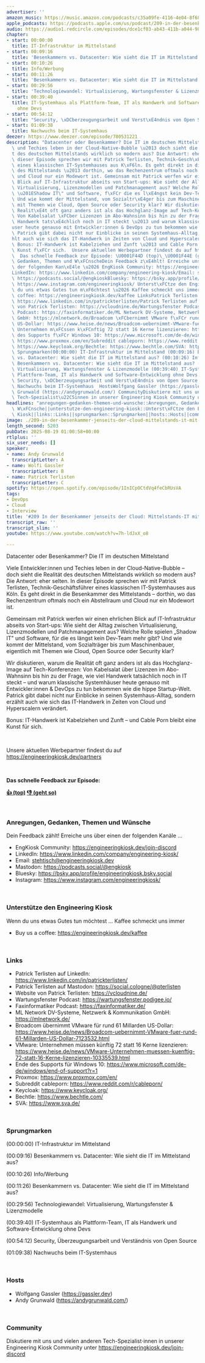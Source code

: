 ```yaml
---
advertiser: ''
amazon_music: https://music.amazon.com/podcasts/c35a09fe-4116-4e04-8f68-77d61b112e46/episodes/3aed3ce2-0873-49f7-9091-5fd935f57bb8/engineering-kiosk-209-in-der-besenkammer-jenseits-der-cloud-mittelstands-it-mit-patrick-terlisten
apple_podcasts: https://podcasts.apple.com/us/podcast/209-in-der-besenkammer-jenseits-der-cloud-mittelstands/id1603082924?i=1000722584740&uo=4
audio: https://audio1.redcircle.com/episodes/dce1cf03-ab43-411b-a044-989f52c704d3/stream.mp3
chapter:
- start: 00:00:00
  title: IT-Infrastruktur im Mittelstand
- start: 00:09:16
  title: 'Besenkammern vs. Datacenter: Wie sieht die IT im Mittelstand aus?'
- start: 00:10:26
  title: Info/Werbung
- start: 00:11:26
  title: 'Besenkammern vs. Datacenter: Wie sieht die IT im Mittelstand aus?'
- start: 00:29:56
  title: 'Technologiewandel: Virtualisierung, Wartungsfenster & Lizenzmodelle'
- start: 00:39:40
  title: IT-Systemhaus als Plattform-Team, IT als Handwerk und Software-Entwicklung
    ohne Devs
- start: 00:54:12
  title: "Security, \xDCberzeugungsarbeit und Verst\xE4ndnis von Open Source"
- start: 01:09:38
  title: Nachwuchs beim IT-Systemhaus
deezer: https://www.deezer.com/episode/780531221
description: "Datacenter oder Besenkammer? Die IT im deutschen Mittelstand Viele Entwickler:innen\
  \ und Techies leben in der Cloud-Native-Bubble \u2013 doch sieht die Realit\xE4\
  t des deutschen Mittelstands wirklich so modern aus? Die Antwort: eher selten. In\
  \ dieser Episode sprechen wir mit Patrick Terlisten, Technik-Gesch\xE4ftsf\xFChrer\
  \ eines klassischen IT-Systemhauses aus K\xF6ln. Es geht direkt in die Besenkammer\
  \ des Mittelstands \u2013 dorthin, wo das Rechenzentrum oftmals noch ein Abstellraum\
  \ und Cloud nur ein Modewort ist. Gemeinsam mit Patrick werfen wir einen ehrlichen\
  \ Blick auf IT-Infrastruktur abseits von Start-ups: Wie sieht der Alltag zwischen\
  \ Virtualisierung, Lizenzmodellen und Patchmanagement aus? Welche Rolle spielen\
  \ \u201EShadow IT\" und Software, f\xFCr die es l\xE4ngst kein Dev-Team mehr gibt?\
  \ Und wie kommt der Mittelstand, vom Sozialtr\xE4ger bis zum Maschinenbauer, eigentlich\
  \ mit Themen wie Cloud, Open Source oder Security klar? Wir diskutieren, warum die\
  \ Realit\xE4t oft ganz anders ist als das Hochglanz-Image auf Tech-Konferenzen:\
  \ Von Kabelsalat \xFCber Lizenzen im Abo-Wahnsinn bis hin zu der Frage, wie viel\
  \ Handwerk tats\xE4chlich noch in IT steckt \u2013 und warum klassische Systemh\xE4\
  user heute genauso mit Entwickler:innen & DevOps zu tun bekommen wie die hippe Startup-Welt.\
  \ Patrick gibt dabei nicht nur Einblicke in seinen Systemhaus-Alltag, sondern erz\xE4\
  hlt auch wie sich das IT-Handwerk in Zeiten von Cloud und Hyperscalern ver\xE4ndert.\
  \ Bonus: IT-Handwerk ist Kabelziehen und Zunft \u2013 und Cable Porn bleibt eine\
  \ Kunst f\xFCr sich.  Unsere aktuellen Werbepartner findest du auf https://engineeringkiosk.dev/partners\
  \  Das schnelle Feedback zur Episode: \U0001F44D (top)\_\U0001F44E (geht so)  Anregungen,\
  \ Gedanken, Themen und W\xFCnscheDein Feedback z\xE4hlt! Erreiche uns \xFCber einen\
  \ der folgenden Kan\xE4le \u2026 EngKiosk Community: https://engineeringkiosk.dev/join-discord\_\
  LinkedIn: https://www.linkedin.com/company/engineering-kiosk/Email: stehtisch@engineeringkiosk.devMastodon:\
  \ https://podcasts.social/@engkioskBluesky: https://bsky.app/profile/engineeringkiosk.bsky.socialInstagram:\
  \ https://www.instagram.com/engineeringkiosk/ Unterst\xFCtze den Engineering KioskWenn\
  \ du uns etwas Gutes tun m\xF6chtest \u2026 Kaffee schmeckt uns immer\_ Buy us a\
  \ coffee: https://engineeringkiosk.dev/kaffee LinksPatrick Terlisten auf LinkedIn:\
  \ https://www.linkedin.com/in/patrickterlisten/Patrick Terlisten auf Mastodon: https://social.cologne/@pterlistenWebsite\
  \ von Patrick Terlisten: https://vcloudnine.de/Wartungsfenster Podcast: https://wartungsfenster.podigee.io/Faxinformatiker\
  \ Podcast: https://faxinformatiker.de/ML Network DV-Systeme, Netzwerk & Kommunikation\
  \ GmbH: https://mlnetwork.de/Broadcom \xFCbernimmt VMware f\xFCr rund 61 Millarden\
  \ US-Dollar: https://www.heise.de/news/Broadcom-uebernimmt-VMware-fuer-rund-61-Millarden-US-Dollar-7123532.htmlVMware:\
  \ Unternehmen m\xFCssen k\xFCnftig 72 statt 16 Kerne lizenzieren: https://www.heise.de/news/VMware-Unternehmen-muessen-kuenftig-72-statt-16-Kerne-lizenzieren-10335539.htmlEnde\
  \ des Supports f\xFCr Windows 10: https://www.microsoft.com/de-de/windows/end-of-support?r=1Proxmox:\
  \ https://www.proxmox.com/en/Subreddit cableporn: https://www.reddit.com/r/cableporn/Keycloak:\
  \ https://www.keycloak.org/Bechtle: https://www.bechtle.com/SVA: https://www.sva.de/\
  \ Sprungmarken(00:00:00) IT-Infrastruktur im Mittelstand (00:09:16) Besenkammern\
  \ vs. Datacenter: Wie sieht die IT im Mittelstand aus? (00:10:26) Info/Werbung (00:11:26)\
  \ Besenkammern vs. Datacenter: Wie sieht die IT im Mittelstand aus? (00:29:56) Technologiewandel:\
  \ Virtualisierung, Wartungsfenster & Lizenzmodelle (00:39:40) IT-Systemhaus als\
  \ Plattform-Team, IT als Handwerk und Software-Entwicklung ohne Devs (00:54:12)\
  \ Security, \xDCberzeugungsarbeit und Verst\xE4ndnis von Open Source (01:09:38)\
  \ Nachwuchs beim IT-Systemhaus  HostsWolfgang Gassler (https://gassler.dev)\_Andy\
  \ Grunwald (https://andygrunwald.com/) CommunityDiskutiere mit uns und vielen anderen\
  \ Tech-Spezialist\u22C5innen in unserer Engineering Kiosk Community unter https://engineeringkiosk.dev/join-discord"
headlines: "anregungen-gedanken-themen-und-wunsche::Anregungen, Gedanken, Themen und\
  \ W\xFCnsche||unterstutze-den-engineering-kiosk::Unterst\xFCtze den Engineering\
  \ Kiosk||links::Links||sprungmarken::Sprungmarken||hosts::Hosts||community::Community"
image: ./209-in-der-besenkammer-jenseits-der-cloud-mittelstands-it-mit-patrick-terlisten.jpg
length_second: 5203
pubDate: 2025-08-19 01:00:58+00:00
rtlplus: ''
six_user_needs: []
speaker:
- name: Andy Grunwald
  transcriptLetter: A
- name: Wolfi Gassler
  transcriptLetter: B
- name: Patrick Terlisten
  transcriptLetter: C
spotify: https://open.spotify.com/episode/1InICpOCtdVq4feCbRUsVA
tags:
- DevOps
- Cloud
- Interview
title: '#209 In der Besenkammer jenseits der Cloud: Mittelstands-IT mit Patrick Terlisten'
transcript_raw: ''
transcript_slim: ''
youtube: https://www.youtube.com/watch?v=7h-ldJxX_o8

---
```

<p>Datacenter oder Besenkammer? Die IT im deutschen Mittelstand</p><p>Viele Entwickler:innen und Techies leben in der Cloud-Native-Bubble – doch sieht die Realität des deutschen Mittelstands wirklich so modern aus? Die Antwort: eher selten. In dieser Episode sprechen wir mit Patrick Terlisten, Technik-Geschäftsführer eines klassischen IT-Systemhauses aus Köln. Es geht direkt in die Besenkammer des Mittelstands – dorthin, wo das Rechenzentrum oftmals noch ein Abstellraum und Cloud nur ein Modewort ist.</p><p>Gemeinsam mit Patrick werfen wir einen ehrlichen Blick auf IT-Infrastruktur abseits von Start-ups: Wie sieht der Alltag zwischen Virtualisierung, Lizenzmodellen und Patchmanagement aus? Welche Rolle spielen „Shadow IT&#34; und Software, für die es längst kein Dev-Team mehr gibt? Und wie kommt der Mittelstand, vom Sozialträger bis zum Maschinenbauer, eigentlich mit Themen wie Cloud, Open Source oder Security klar?</p><p>Wir diskutieren, warum die Realität oft ganz anders ist als das Hochglanz-Image auf Tech-Konferenzen: Von Kabelsalat über Lizenzen im Abo-Wahnsinn bis hin zu der Frage, wie viel Handwerk tatsächlich noch in IT steckt – und warum klassische Systemhäuser heute genauso mit Entwickler:innen &amp; DevOps zu tun bekommen wie die hippe Startup-Welt. Patrick gibt dabei nicht nur Einblicke in seinen Systemhaus-Alltag, sondern erzählt auch wie sich das IT-Handwerk in Zeiten von Cloud und Hyperscalern verändert.</p><p>Bonus: IT-Handwerk ist Kabelziehen und Zunft – und Cable Porn bleibt eine Kunst für sich.</p><p><br></p><p>Unsere aktuellen Werbepartner findest du auf <a href="https://engineeringkiosk.dev/partners">https://engineeringkiosk.dev/partners</a></p><p><br></p><p><strong>Das schnelle Feedback zur Episode:</strong></p><p><a href="https://api.openpodcast.dev/feedback/209/upvote" rel="nofollow"><strong>👍 (top)</strong></a><strong> </strong><a href="https://api.openpodcast.dev/feedback/209/downvote" rel="nofollow"><strong>👎 (geht so)</strong></a></p><p><br></p><h3 id="anregungen-gedanken-themen-und-wunsche">Anregungen, Gedanken, Themen und Wünsche</h3><p>Dein Feedback zählt! Erreiche uns über einen der folgenden Kanäle …</p><ul><li>EngKiosk Community: <a href="https://engineeringkiosk.dev/join-discord">https://engineeringkiosk.dev/join-discord</a> </li><li>LinkedIn: <a href="https://www.linkedin.com/company/engineering-kiosk/" rel="nofollow">https://www.linkedin.com/company/engineering-kiosk/</a></li><li>Email: <a href="mailto:stehtisch@engineeringkiosk.dev" rel="nofollow">stehtisch@engineeringkiosk.dev</a></li><li>Mastodon: <a href="https://podcasts.social/@engkiosk" rel="nofollow">https://podcasts.social/@engkiosk</a></li><li>Bluesky: <a href="https://bsky.app/profile/engineeringkiosk.bsky.social" rel="nofollow">https://bsky.app/profile/engineeringkiosk.bsky.social</a></li><li>Instagram: <a href="https://www.instagram.com/engineeringkiosk/" rel="nofollow">https://www.instagram.com/engineeringkiosk/</a></li></ul><p><br></p><h3 id="unterstutze-den-engineering-kiosk">Unterstütze den Engineering Kiosk</h3><p>Wenn du uns etwas Gutes tun möchtest … Kaffee schmeckt uns immer </p><ul><li>Buy us a coffee: <a href="https://engineeringkiosk.dev/kaffee">https://engineeringkiosk.dev/kaffee</a></li></ul><p><br></p><h3 id="links">Links</h3><ul><li>Patrick Terlisten auf LinkedIn: <a href="https://www.linkedin.com/in/patrickterlisten/" rel="nofollow">https://www.linkedin.com/in/patrickterlisten/</a></li><li>Patrick Terlisten auf Mastodon: <a href="https://social.cologne/@pterlisten" rel="nofollow">https://social.cologne/@pterlisten</a></li><li>Website von Patrick Terlisten: <a href="https://vcloudnine.de/" rel="nofollow">https://vcloudnine.de/</a></li><li>Wartungsfenster Podcast: <a href="https://wartungsfenster.podigee.io/" rel="nofollow">https://wartungsfenster.podigee.io/</a></li><li>Faxinformatiker Podcast: <a href="https://faxinformatiker.de/" rel="nofollow">https://faxinformatiker.de/</a></li><li>ML Network DV-Systeme, Netzwerk &amp; Kommunikation GmbH: <a href="https://mlnetwork.de/" rel="nofollow">https://mlnetwork.de/</a></li><li>Broadcom übernimmt VMware für rund 61 Millarden US-Dollar: <a href="https://www.heise.de/news/Broadcom-uebernimmt-VMware-fuer-rund-61-Millarden-US-Dollar-7123532.html" rel="nofollow">https://www.heise.de/news/Broadcom-uebernimmt-VMware-fuer-rund-61-Millarden-US-Dollar-7123532.html</a></li><li>VMware: Unternehmen müssen künftig 72 statt 16 Kerne lizenzieren: <a href="https://www.heise.de/news/VMware-Unternehmen-muessen-kuenftig-72-statt-16-Kerne-lizenzieren-10335539.html" rel="nofollow">https://www.heise.de/news/VMware-Unternehmen-muessen-kuenftig-72-statt-16-Kerne-lizenzieren-10335539.html</a></li><li>Ende des Supports für Windows 10: <a href="https://www.microsoft.com/de-de/windows/end-of-support?r=1" rel="nofollow">https://www.microsoft.com/de-de/windows/end-of-support?r=1</a></li><li>Proxmox: <a href="https://www.proxmox.com/en/" rel="nofollow">https://www.proxmox.com/en/</a></li><li>Subreddit cableporn: <a href="https://www.reddit.com/r/cableporn/" rel="nofollow">https://www.reddit.com/r/cableporn/</a></li><li>Keycloak: <a href="https://www.keycloak.org/" rel="nofollow">https://www.keycloak.org/</a></li><li>Bechtle: <a href="https://www.bechtle.com/" rel="nofollow">https://www.bechtle.com/</a></li><li>SVA: <a href="https://www.sva.de/" rel="nofollow">https://www.sva.de/</a></li></ul><p><br></p><h3 id="sprungmarken">Sprungmarken</h3><p>(00:00:00) IT-Infrastruktur im Mittelstand</p><p>(00:09:16) Besenkammern vs. Datacenter: Wie sieht die IT im Mittelstand aus?</p><p>(00:10:26) Info/Werbung</p><p>(00:11:26) Besenkammern vs. Datacenter: Wie sieht die IT im Mittelstand aus?</p><p>(00:29:56) Technologiewandel: Virtualisierung, Wartungsfenster &amp; Lizenzmodelle</p><p>(00:39:40) IT-Systemhaus als Plattform-Team, IT als Handwerk und Software-Entwicklung ohne Devs</p><p>(00:54:12) Security, Überzeugungsarbeit und Verständnis von Open Source</p><p>(01:09:38) Nachwuchs beim IT-Systemhaus</p><p><br></p><h3 id="hosts">Hosts</h3><ul><li>Wolfgang Gassler (<a href="https://gassler.dev" rel="nofollow">https://gassler.dev</a>) </li><li>Andy Grunwald (<a href="https://andygrunwald.com/" rel="nofollow">https://andygrunwald.com/</a>)</li></ul><p><br></p><h3 id="community">Community</h3><p>Diskutiere mit uns und vielen anderen Tech-Spezialist⋅innen in unserer Engineering Kiosk Community unter <a href="https://engineeringkiosk.dev/join-discord">https://engineeringkiosk.dev/join-discord</a> </p>